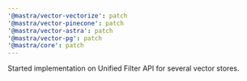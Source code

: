 ```yaml
---
'@mastra/vector-vectorize': patch
'@mastra/vector-pinecone': patch
'@mastra/vector-astra': patch
'@mastra/vector-pg': patch
'@mastra/core': patch
---
```


Started implementation on Unified Filter API for several vector stores.
